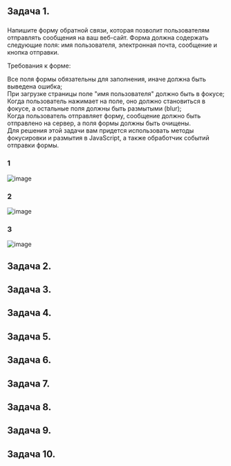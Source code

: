 ## Задача 1.   
### 
Напишите форму обратной связи, которая позволит пользователям отправлять сообщения на ваш веб-сайт. Форма должна содержать следующие поля: имя пользователя, электронная почта, сообщение и кнопка отправки.  

Требования к форме:  

Все поля формы обязательны для заполнения, иначе должна быть выведена ошибка;  
При загрузке страницы поле "имя пользователя" должно быть в фокусе;  
Когда пользователь нажимает на поле, оно должно становиться в фокусе, а остальные поля должны быть размытыми (blur);  
Когда пользователь отправляет форму, сообщение должно быть отправлено на сервер, а поля формы должны быть очищены.  
Для решения этой задачи вам придется использовать методы фокусировки и размытия в JavaScript, а также обработчик событий отправки формы.  

### 1  
![image](https://user-images.githubusercontent.com/113675674/226161242-e83ba5c9-d8ec-459e-9b73-79f9f7274991.png)  

### 2  
![image](https://user-images.githubusercontent.com/113675674/226161267-e04f1cd8-dd89-4801-ae24-39054e4cf558.png)  

### 3  
![image](https://user-images.githubusercontent.com/113675674/226161349-3f3eddb1-08d5-464b-a394-ff63281d50e3.png)  


## Задача 2.   
### 

## Задача 3.   
### 

## Задача 4.   
### 

## Задача 5.   
### 

## Задача 6.   
### 

## Задача 7.   
### 

## Задача 8.   
### 

## Задача 9.   
### 

## Задача 10.   
### 

